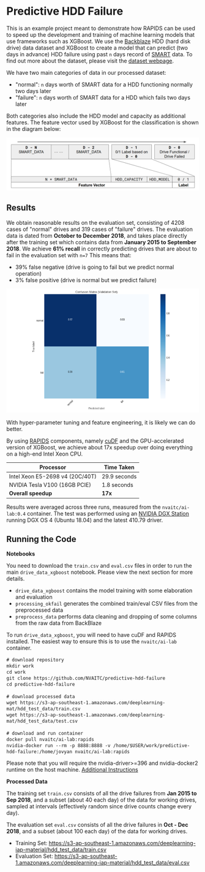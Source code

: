 # Predictive HDD Failure

This is an example project meant to demonstrate how RAPIDS can be used to speed up the development and training of machine learning models that use frameworks such as XGBoost. We use the [Backblaze](https://www.backblaze.com/) HDD (hard disk drive) data dataset and XGBoost to create a model that can predict (two days in advance) HDD failure using past `n` days record of [SMART](https://en.wikipedia.org/wiki/S.M.A.R.T.) data. To find out more about the dataset, please visit the [dataset webpage](https://www.backblaze.com/b2/hard-drive-test-data.html).

We have two main categories of data in our processed dataset:

* "normal": `n` days worth of SMART data for a HDD functioning normally two days later
* "failure": `n` days worth of SMART data for a HDD which fails two days later

Both categories also include the HDD model and capacity as additional features. The feature vector used by XGBoost for the classification is shown in the diagram below:

![](images/feature_vector.png)

## Results

We obtain reasonable results on the evaluation set, consisting of 4208 cases of "normal" drives and 319 cases of "failure" drives. The evaluation data is dated from **October to December 2018**, and takes place directly after the training set which contains data from **January 2015 to September 2018**. We achieve **61% recall** in correctly predicting drives that are about to fail in the evaluation set with `n=7` This means that:

* 39% false negative (drive is going to fail but we predict normal operation)
* 3% false positive (drive is normal but we predict failure)

![](images/cnf_matrix.png)

With hyper-parameter tuning and feature engineering, it is likely we can do better.

By using [RAPIDS](https://rapids.ai/) components, namely [cuDF](https://github.com/rapidsai/cudf) and the GPU-accelerated version of XGBoost, we achieve about 17x speedup over doing everything on a high-end Intel Xeon CPU.

| Processor                       | Time Taken      |
| ------------------------------- | --------------- |
| Intel Xeon E5-2698 v4 (20C/40T) | 29.9 seconds    |
| NVIDIA Tesla V100 (16GB PCIE)   | 1.8 seconds     |
| **Overall speedup**             | **17x**         |

Results were averaged across three runs, measured from the `nvaitc/ai-lab:0.4` container. The test was performed using an [NVIDIA DGX Station](https://www.nvidia.com/en-sg/data-center/dgx-station/) running DGX OS 4 (Ubuntu 18.04) and the latest 410.79 driver.

## Running the Code

**Notebooks**

You need to download the `train.csv` and `eval.csv` files in order to run the main `drive_data_xgboost` notebook. Please view the next section for more details.

* `drive_data_xgboost` contains the model training with some elaboration and evaluation
* `processing_okfail` generates the combined train/eval CSV files from the preprocessed data
* `preprocess_data` performs data cleaning and dropping of some columns from the raw data from BackBlaze

To run `drive_data_xgboost`, you will need to have cuDF and RAPIDS installed. The easiest way to ensure this is to use the `nvaitc/ai-lab` container.

```
# download repository
mkdir work
cd work
git clone https://github.com/NVAITC/predictive-hdd-failure
cd predictive-hdd-failure

# download processed data
wget https://s3-ap-southeast-1.amazonaws.com/deeplearning-mat/hdd_test_data/train.csv
wget https://s3-ap-southeast-1.amazonaws.com/deeplearning-mat/hdd_test_data/test.csv

# download and run container
docker pull nvaitc/ai-lab:rapids
nvidia-docker run --rm -p 8888:8888 -v /home/$USER/work/predictive-hdd-failure:/home/jovyan nvaitc/ai-lab:rapids
```

Please note that you will require the nvidia-driver>=396 and nvidia-docker2 runtime on the host machine. [Additional Instructions](https://github.com/NVAITC/ai-lab/blob/master/INSTRUCTIONS.md)

**Processed Data**

The training set `train.csv` consists of all the drive failures from **Jan 2015 to Sep 2018**, and a subset (about 40 each day) of the data for working drives, sampled at intervals (effectively random since drive counts change every day).

The evaluation set `eval.csv` consists of all the drive failures in **Oct - Dec 2018**, and a subset (about 100 each day) of the data for working drives.

* Training Set: https://s3-ap-southeast-1.amazonaws.com/deeplearning-iap-material/hdd_test_data/train.csv
* Evaluation Set: https://s3-ap-southeast-1.amazonaws.com/deeplearning-iap-material/hdd_test_data/eval.csv
